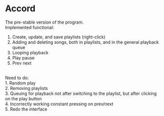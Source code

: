# Accord
The pre-stable version of the program. <br/>
Implemented functional: <br/>
1. Create, update, and save playlists (right-click) <br/>
2. Adding and deleting songs, both in playlists, and in the general playback queue <br/>
3. Looping playback <br/>
4. Play pause <br/>
5. Prev next <br/>
<br/>
Need to do: <br/>
1.	Random play <br/>
2.	Removing playlists <br/>
3.	Queuing for playback not after switching to the playlist, but after clicking on the play button <br/>
4.	Incorrectly working constant pressing on prev/next <br/>
5.	Redo the interface <br/>
 <br/>
